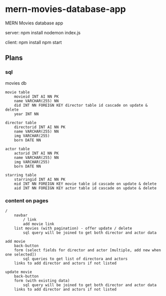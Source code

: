 # mern-movies-database-app

MERN Movies database app

server:
npm install
nodemon index.js

client:
npm install
npm start

## Plans

### sql

movies db

    movie table
        movieid INT AI NN PK
        name VARCHAR(255) NN
        did INT NN FOREIGN KEY director table id cascade on update & delete
        year INT NN

    director table
        directorid INT AI NN PK
        name VARCHAR(255) NN
        img VARCHAR(255)
        born DATE NN

    actor table
        actorid INT AI NN PK
        name VARCHAR(255) NN
        img VARCHAR(255)
        born DATE NN

    starring table
        starringid INT AI NN PK
        mid INT NN FOREIGN KEY movie table id cascade on update & delete
        aid INT NN FOREIGN KEY actor table id cascade on update & delete

### content on pages

    /
        navbar
            / link
            add movie link
        list movies (with pagination) - offer update / delete
            sql query will be joined to get both director and actor data

    add movie
        back-button
        form (select fields for director and actor [multiple, add new when one selected])
            sql queries to get list of directora and actors
        links to add director and actors if not listed

    update movie
        back-button
        form (with existing data)
            sql query will be joined to get both director and actor data
        links to add director and actors if not listed

